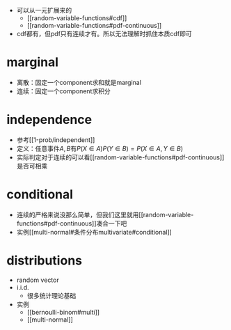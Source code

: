 - 可以从一元扩展来的
  - [[random-variable-functions#cdf]]
  - [[random-variable-functions#pdf-continuous]]
- cdf都有，但pdf只有连续才有。所以无法理解时抓住本质cdf即可
# marginal
- 离散：固定一个component求和就是marginal
- 连续：固定一个component求积分
# independence
- 参考[[1-prob/independent]]
- 定义：任意事件$A,B$有$P(X\in A)P(Y\in B)=P(X \in A,Y\in B)$
- 实际判定对于连续的可以看[[random-variable-functions#pdf-continuous]]是否可相乘
# conditional
- 连续的严格来说没那么简单，但我们这里就用[[random-variable-functions#pdf-continuous]]凑合一下吧
- 实例[[multi-normal#条件分布multivariate#conditional]]
# distributions
- random vector
- i.i.d.
  - 很多统计理论基础
- 实例
  - [[bernoulli-binom#multi]]
  - [[multi-normal]]